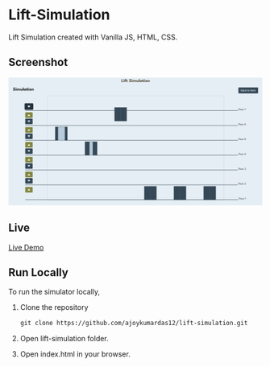 # Lift-Simulation

Lift Simulation created with Vanilla JS, HTML, CSS.

## Screenshot

![Lift Simulation Screenshot](assets/lift-simulation-screenshot.png "Lift Simulation Screenshot")

## Live

[Live Demo](https://lift-simulation-ajoy.vercel.app/)

## Run Locally

To run the simulator locally,

1. Clone the repository

   ```markdown
   git clone https://github.com/ajoykumardas12/lift-simulation.git
   ```

2. Open lift-simulation folder.

3. Open index.html in your browser.
